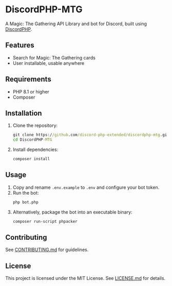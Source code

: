# DiscordPHP-MTG

A Magic: The Gathering API Library and bot for Discord, built using [DiscordPHP](https://github.com/discord-php/DiscordPHP).

## Features

- Search for Magic: The Gathering cards
- User installable, usable anywhere

## Requirements

- PHP 8.1 or higher
- Composer

## Installation

1. Clone the repository:
   ```cmd
   git clone https://github.com/discord-php-extended/discordphp-mtg.git
   cd DiscordPHP-MTG
   ```

2. Install dependencies:
   ```cmd
   composer install
   ```

## Usage

1. Copy and rename `.env.example` to `.env` and configure your bot token.
2. Run the bot:
   ```cmd
   php bot.php
   ```
3. Alternatively, package the bot into an executable binary:
   ```powershell
   composer run-script phpacker
   ```

## Contributing

See [CONTRIBUTING.md](CONTRIBUTING.md) for guidelines.

## License

This project is licensed under the MIT License. See [LICENSE.md](LICENSE.md) for details.
